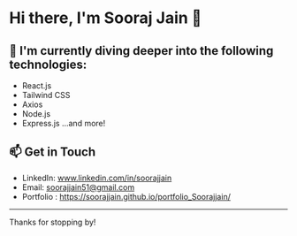 # Hi there, I'm Sooraj Jain 👋

## 🌱 I'm currently diving deeper into the following technologies:
- React.js
- Tailwind CSS
- Axios
- Node.js 
- Express.js
  ...and more!

## 📫 Get in Touch
- LinkedIn: www.linkedin.com/in/soorajjain
- Email: soorajjain51@gmail.com
- Portfolio : https://soorajjain.github.io/portfolio_Soorajjain/
---

Thanks for stopping by!
